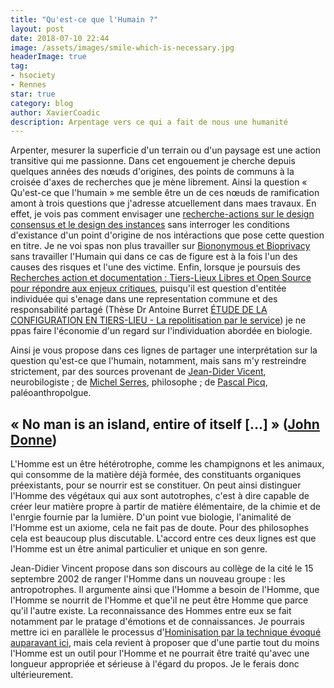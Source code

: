 ```yaml
---
title: "Qu'est-ce que l'Humain ?"
layout: post
date: 2018-07-10 22:44
image: /assets/images/smile-which-is-necessary.jpg
headerImage: true
tag:
- hsociety
- Rennes
star: true
category: blog
author: XavierCoadic
description: Arpentage vers ce qui a fait de nous une humanité
---
```


Arpenter, mesurer la superficie d'un terrain ou d'un paysage est une action transitive qui me passionne. Dans cet engouement je cherche depuis quelques années des nœuds d'origines, des points de communs à la croisée d'axes de recherches que je mène librement. Ainsi la question « Qu'est-ce que l'humain » me semble être un de ces nœuds de ramification amont à trois questions que j'adresse atcuellement dans maes travaux. En effet, je vois pas comment envisager une [recherche-actions sur le design consensus et le design des instances](https://xavcc.github.io/recherche-consensus) sans interroger les conditions d'existance d'un point d'origine de nos intéractions que pose cette question en titre. Je ne voi spas non plus travailler sur [Biononymous et Bioprivacy](https://xavcc.github.io/tags/#biononymous) sans travailler l'Humain qui dans ce cas de figure est à la fois l'un des causes des risques et l'une des victime. Enfin, lorsque je poursuis des [Recherches action et documentation : Tiers-Lieux Libres et Open Source pour répondre aux enjeux critiques](https://xavcc.github.io/recherches-tiers-lieux), puisqu'il est question d'entitée individuée qui s'enage dans une representation commune et des responsabilité partagé (Thèse Dr Antoine Burret [ÉTUDE DE LA CONFIGURATION EN TIERS-LIEU - La repolitisation par le service](http://movilab.org/index.php?title=Etude_de_la_configuration_en_Tiers-Lieu_-_La_repolitisation_par_le_service)) je ne ppas faire l'économie d'un regard sur l'individuation abordée en biologie.

Ainsi je vous propose dans ces lignes de partager une interprétation sur la question qu'est-ce que l'humain, notamment, mais sans m'y restreindre strictement, par des sources provenant de [Jean-Dider Vicent](https://fr.wikipedia.org/wiki/Jean-Didier_Vincent), neurobilogiste ; de [Michel Serres](https://fr.wikipedia.org/wiki/Michel_Serres), philosophe ; de [Pascal Picq](https://fr.wikipedia.org/wiki/Pascal_Picq), paléoanthropolgue. 

## « No man is an island, entire of itself [...] » ([John Donne](https://fr.wikipedia.org/wiki/John_Donne#cite_note-1))

L'Homme est un être hétérotrophe, comme les champignons et les animaux, qui consomme de la matière déjà formée, des constituants organiques préexistants, pour se nourrir est se constituer. On peut ainsi distinguer l'Homme des végétaux qui aux sont autotrophes, c'est à dire capable de créer leur matière propre à partir de matière élémentaire, de la chimie et de l'enrgie fournie par la lumière.
D'un point vue biologie, l'animalité de l'Homme est un axiome, cela ne fait pas de doute. Pour des philosophes cela est beaucoup plus discutable. L'accord entre ces deux lignes est que l'Homme est un être animal particulier et unique en son genre. 

Jean-Didier Vincent propose dans son discours au collège de la cité le 15 septembre 2002 de ranger l'Homme dans un nouveau groupe : les antropotrophes. Il argumente ainsi que l'Homme a besoin de l'Homme, que l'Homme se nourrit de l'Homme et que'il ne peut être Homme que parce qu'il l'autre existe. La reconnaissance des Hommes entre eux se fait notamment par le pratage d'émotions et de connaissances. Je pourrais mettre ici en parallèle le processus d'[Hominisation par la technique évoqué auparavant ici](https://xavcc.github.io/damasio-rennes), mais cela revient à proposer que d'une partie tout du moins l'Homme est un outil pour l'Homme et ne pourrait être traité qu'avec une longueur appropriée et sérieuse à l'égard du propos. Je le ferais donc ultérieurement.



